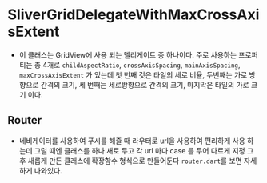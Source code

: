 # SliverGridDelegateWithMaxCrossAxisExtent
- 이 클래스는 GridView에 사용 되는 델리게이트 중 하나이다.
  주로 사용하는 프로퍼티는 총 4개로 `childAspectRatio`, `crossAxisSpacing`, `mainAxisSpacing`, `maxCrossAxisExtent` 가 있는데 첫 번째 것은  타일의 세로 비율, 두번째는 가로 방향으로 간격의 크기, 세 번째는 세로방향으로 간격의 크기, 마지막은 타일의 가로 크기 이다.

## Router
- 네비게이터를 사용하여 푸시를 해줄 때 라우터로 url을 사용하여 편리하게 사용 하는데 그럴 때엔 클래스를 하나 새로 두고 각 url 마다 case 를 두어 다르게 지정 그 후 새롭게 만든 클래스에 확장함수 형식으로 만들어둔다 `router.dart`를 보면 자세하게 나와있다.